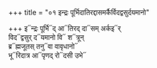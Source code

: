 +++
title = "०१ इन्द्रः पूर्भिदातिरद्दासमर्कैर्विदद्वसुर्दयमानो"

+++
इ᳓न्द्रः पूर्भि᳓द् आ᳓तिरद् दा᳓सम् अर्कइ᳓र्  
विद᳓द्वसुर् द᳓यमानो वि᳓ श᳓त्रून्  
ब्र᳓ह्मजूतस् तनु᳓वा वावृधानो᳓  
भू᳓रिदात्र आ᳓पृणद् रो᳓दसी उभे᳓
